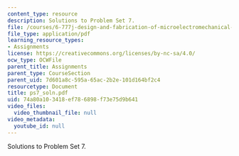 ```yaml
---
content_type: resource
description: Solutions to Problem Set 7.
file: /courses/6-777j-design-and-fabrication-of-microelectromechanical-devices-spring-2007/74a80a103418ef786898f73e75d9b641_ps7_soln.pdf
file_type: application/pdf
learning_resource_types:
- Assignments
license: https://creativecommons.org/licenses/by-nc-sa/4.0/
ocw_type: OCWFile
parent_title: Assignments
parent_type: CourseSection
parent_uid: 7d601a8c-595a-65ac-2b2e-101d164bf2c4
resourcetype: Document
title: ps7_soln.pdf
uid: 74a80a10-3418-ef78-6898-f73e75d9b641
video_files:
  video_thumbnail_file: null
video_metadata:
  youtube_id: null
---
```

Solutions to Problem Set 7.